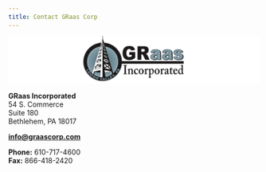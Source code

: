 ```yaml
---
title: Contact GRaas Corp
---
```



![GRaasCorp Logo](images/graas_banner_narrow.png)


**GRaas Incorporated**  
54 S. Commerce  
Suite 180  
Bethlehem, PA 18017  

[**info@graascorp.com**](mailto:info@graascorp.com)

**Phone:** 610-717-4600  
**Fax:** 866-418-2420
